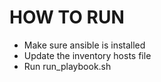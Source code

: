 # HOW TO RUN
- Make sure ansible is installed
- Update the inventory hosts file
- Run run_playbook.sh